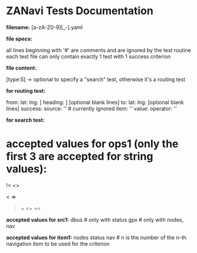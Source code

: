ZANavi Tests Documentation
==========================

<b>filename:</b> [a-zA-Z0-9][_-].yaml

<b>file specs:</b>

all lines beginning with '#' are comments and are ignored by the test routine
each test file can only contain exactly 1 test with 1 success criterion

<b>file content:</b>

[type:S] -> optional to specify a "search" test, otherwise it's a routing test

<b>for routing test:</b>

from:
  lat: <latitude as float number>
  lng: <longitude as float number>
[  heading: <heading as float number>]
[optional blank lines]
to:
  lat: <latitude as float number>
  lng: <longitude as float number>
[optional blank lines]
success:
    source: '<src1>' # currently ignored
    item: '<item1>'
    value: <expected value as int number OR string value>
    operator: '<ops1>'



<b>for search test:</b>



<b>accepted values for ops1 (only the first 3 are accepted for string values):</b>
==
!=
<>
>
<
=>
>=
<=
=<

<b>accepted values for src1:</b>
dbus # only with status
gpx # only with nodes, nav<n>

<b>accepted values for item1:</b>
nodes
status
nav<n> # n is the number of the n-th navigation item to be used for the criterion

